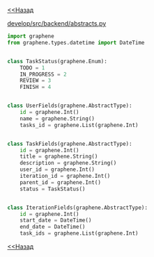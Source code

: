 [<<Назад](https://github.com/totaki/graphql-learn/blob/develop/articles/ru/episode-2/README.md#%D0%A1%D0%BE%D0%B7%D0%B4%D0%B0%D0%B5%D0%BC-%D0%B0%D0%B1%D1%81%D1%82%D1%80%D0%B0%D0%BA%D1%82%D0%BD%D1%8B%D0%B5-%D0%BA%D0%BB%D0%B0%D1%81%D1%81%D1%8B)

[develop/src/backend/abstracts.py](https://github.com/totaki/graphql-learn/blob/develop/src/backend/abstracts.py)
```python
import graphene
from graphene.types.datetime import DateTime


class TaskStatus(graphene.Enum):
    TODO = 1
    IN_PROGRESS = 2
    REVIEW = 3
    FINISH = 4


class UserFields(graphene.AbstractType):
    id = graphene.Int()
    name = graphene.String()
    tasks_id = graphene.List(graphene.Int)


class TaskFields(graphene.AbstractType):
    id = graphene.Int()
    title = graphene.String()
    description = graphene.String()
    user_id = graphene.Int()
    iteration_id = graphene.Int()
    parent_id = graphene.Int()
    status = TaskStatus()


class IterationFields(graphene.AbstractType):
    id = graphene.Int()
    start_date = DateTime()
    end_date = DateTime()
    task_ids = graphene.List(graphene.Int)
```

[<<Назад](https://github.com/totaki/graphql-learn/blob/develop/articles/ru/episode-2/README.md#%D0%A1%D0%BE%D0%B7%D0%B4%D0%B0%D0%B5%D0%BC-%D0%B0%D0%B1%D1%81%D1%82%D1%80%D0%B0%D0%BA%D1%82%D0%BD%D1%8B%D0%B5-%D0%BA%D0%BB%D0%B0%D1%81%D1%81%D1%8B)
